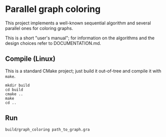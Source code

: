 # Parallel graph coloring

This project implements a well-known sequential algorithm and several parallel ones for coloring graphs.

This is a short "user's manual"; for information on the algorithms and the design choices refer to DOCUMENTATION.md.

## Compile (Linux)

This is a standard CMake project; just build it out-of-tree and compile it with `make`.

```
mkdir build
cd build
cmake ..
make
cd ..
```

## Run

```
build/graph_coloring path_to_graph.gra
```
